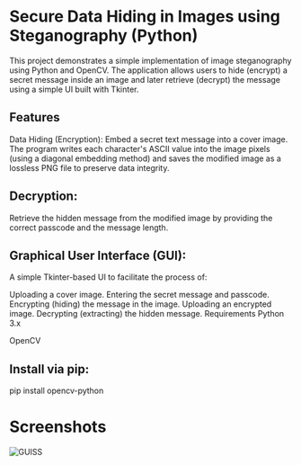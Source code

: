 # Secure Data Hiding in Images using Steganography (Python)
This project demonstrates a simple implementation of image steganography using Python and OpenCV. The application allows users to hide (encrypt) a secret message inside an image and later retrieve (decrypt) the message using a simple UI built with Tkinter.

## Features
Data Hiding (Encryption):
Embed a secret text message into a cover image. The program writes each character's ASCII value into the image pixels (using a diagonal embedding method) and saves the modified image as a lossless PNG file to preserve data integrity.

## Decryption:
Retrieve the hidden message from the modified image by providing the correct passcode and the message length.

## Graphical User Interface (GUI):
A simple Tkinter-based UI to facilitate the process of:

Uploading a cover image.
Entering the secret message and passcode.
Encrypting (hiding) the message in the image.
Uploading an encrypted image.
Decrypting (extracting) the hidden message.
Requirements
Python 3.x

OpenCV

## Install via pip:

pip install opencv-python

# Screenshots

![GUISS](https://github.com/user-attachments/assets/6fbad440-0080-4de0-ab70-0d3f46e2b817)
